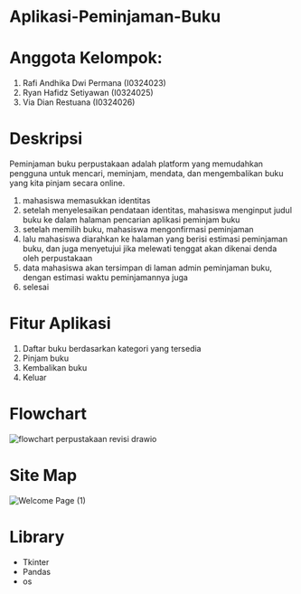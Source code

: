 # Aplikasi-Peminjaman-Buku
# Anggota Kelompok:
1. Rafi Andhika Dwi Permana (I0324023)
2. Ryan Hafidz Setiyawan (I0324025)
3. Via Dian Restuana (I0324026)
# Deskripsi
Peminjaman buku perpustakaan adalah platform yang memudahkan pengguna untuk mencari, meminjam, mendata, dan mengembalikan buku yang kita pinjam secara online.
1. mahasiswa memasukkan identitas
2. setelah menyelesaikan pendataan identitas, mahasiswa menginput judul buku ke dalam halaman pencarian aplikasi peminjam buku
3. setelah memilih buku, mahasiswa mengonfirmasi peminjaman
4. lalu mahasiswa diarahkan ke halaman yang berisi estimasi peminjaman buku, dan juga menyetujui jika melewati tenggat akan dikenai denda oleh perpustakaan
5. data mahasiswa akan tersimpan di laman admin peminjaman buku, dengan estimasi waktu peminjamannya juga
6. selesai
# Fitur Aplikasi
1. Daftar buku berdasarkan kategori yang tersedia
2. Pinjam buku
3. Kembalikan buku
4. Keluar
# Flowchart
![flowchart perpustakaan revisi drawio](https://github.com/user-attachments/assets/b0b140e2-3a52-4ca5-a58d-e9d61f9c3119)
# Site Map
![Welcome Page (1)](https://github.com/user-attachments/assets/39dc2f3f-8a2d-48ef-926d-5b2010ac7f63)
# Library
- Tkinter
- Pandas
- os

